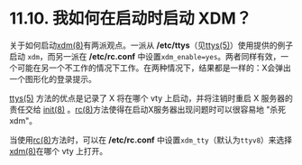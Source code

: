 # 11.10. 我如何在启动时启动 XDM？

关于如何启动[xdm(8)](https://www.freebsd.org/cgi/man.cgi?query=xdm&sektion=8&format=html)有两派观点。一派从 **/etc/ttys**（见[ttys(5)](https://www.freebsd.org/cgi/man.cgi?query=ttys&sektion=5&format=html)）使用提供的例子启动 `xdm`，而另一派在 **/etc/rc.conf** 中设置`xdm_enable=yes`。两者同样有效，一个可能在另一个不工作的情况下工作。在两种情况下，结果都是一样的：X会弹出一个图形化的登录提示。

[ttys(5)](https://www.freebsd.org/cgi/man.cgi?query=ttys&sektion=5&format=html) 方法的优点是记录了 X 将在哪个 vty 上启动，并将注销时重启 X 服务器的责任交给 [init(8)](https://www.freebsd.org/cgi/man.cgi?query=init&sektion=8&format=html) 。[rc(8)](https://www.freebsd.org/cgi/man.cgi?query=rc&sektion=8&format=html)方法使得在启动X服务器出现问题时可以很容易地 "杀死xdm"。

当使用[rc(8)](https://www.freebsd.org/cgi/man.cgi?query=rc&sektion=8&format=html)方法时，可以在 **/etc/rc.conf** 中设置`xdm_tty`（默认为`ttyv8`）来选择[xdm(8)](https://www.freebsd.org/cgi/man.cgi?query=xdm&sektion=8&format=html)在哪个 vty 上打开。

